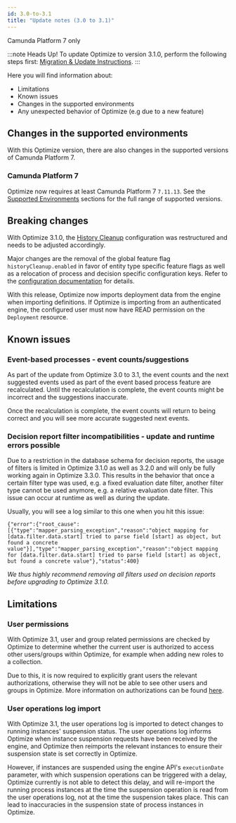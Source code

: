 ```yaml
---
id: 3.0-to-3.1
title: "Update notes (3.0 to 3.1)"
---
```


<span class="badge badge--platform">Camunda Platform 7 only</span>

:::note Heads Up!
To update Optimize to version 3.1.0, perform the following steps first: [Migration & Update Instructions](./instructions.md).
:::

Here you will find information about:

- Limitations
- Known issues
- Changes in the supported environments
- Any unexpected behavior of Optimize (e.g due to a new feature)

## Changes in the supported environments

With this Optimize version, there are also changes in the supported versions of Camunda Platform 7.

### Camunda Platform 7

Optimize now requires at least Camunda Platform 7 `7.11.13`.
See the [Supported Environments](./../../../reference/supported-environments.md) sections for the full range of supported versions.

## Breaking changes

With Optimize 3.1.0, the [History Cleanup](./../configuration/history-cleanup.md) configuration was restructured and needs to be adjusted accordingly.

Major changes are the removal of the global feature flag `historyCleanup.enabled` in favor of entity type specific feature flags as well as a relocation of process and decision specific configuration keys. Refer to the [configuration documentation](./../configuration/system-configuration.md#history-cleanup-settings) for details.

With this release, Optimize now imports deployment data from the engine when importing definitions. If Optimize is importing from an authenticated engine, the configured user must now have READ permission on the `Deployment` resource.

## Known issues

### Event-based processes - event counts/suggestions

As part of the update from Optimize 3.0 to 3.1, the event counts and the next suggested events used as part of the event based process feature are recalculated. Until the recalculation is complete, the event counts might be incorrect and the suggestions inaccurate.

Once the recalculation is complete, the event counts will return to being correct and you will see more accurate suggested next events.

### Decision report filter incompatibilities - update and runtime errors possible

Due to a restriction in the database schema for decision reports, the usage of filters is limited in Optimize 3.1.0 as well as 3.2.0 and will only be fully working again in Optimize 3.3.0.
This results in the behavior that once a certain filter type was used, e.g. a fixed evaluation date filter, another filter type cannot be used anymore, e.g. a relative evaluation date filter. This issue can occur at runtime as well as during the update.

Usually, you will see a log similar to this one when you hit this issue:

```
{"error":{"root_cause":[{"type":"mapper_parsing_exception","reason":"object mapping for [data.filter.data.start] tried to parse field [start] as object, but found a concrete value"}],"type":"mapper_parsing_exception","reason":"object mapping for [data.filter.data.start] tried to parse field [start] as object, but found a concrete value"},"status":400}
```

_We thus highly recommend removing all filters used on decision reports before upgrading to Optimize 3.1.0._

## Limitations

### User permissions

With Optimize 3.1, user and group related permissions are checked by Optimize to determine whether the current user is authorized to access other users/groups within Optimize, for example when adding new roles to a collection.

Due to this, it is now required to explicitly grant users the relevant authorizations, otherwise they will not be able to see other users and groups in Optimize. More information on authorizations can be found [here](./../configuration/authorization-management.md#user-and-group-related-authorizations).

### User operations log import

With Optimize 3.1, the user operations log is imported to detect changes to running instances' suspension status. The user operations log informs Optimize when instance suspension requests have been received by the engine, and Optimize then reimports the relevant instances to ensure their suspension state is set correctly in Optimize.

However, if instances are suspended using the engine API's `executionDate` parameter, with which suspension operations can be triggered with a delay, Optimize currently is not able to detect this delay, and will re-import the running process instances at the time the suspension operation is read from the user operations log, not at the time the suspension takes place. This can lead to inaccuracies in the suspension state of process instances in Optimize.
